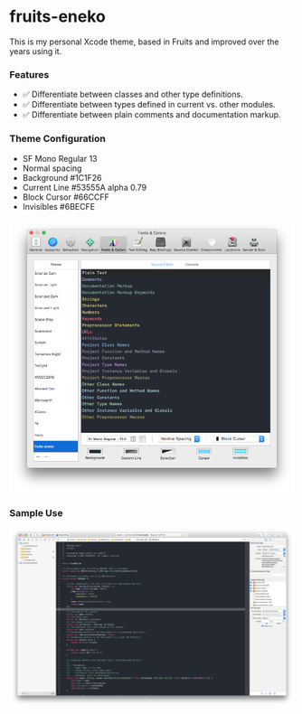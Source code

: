 # fruits-eneko
This is my personal Xcode theme, based in Fruits and improved over the years using it.

### Features
- ✅ Differentiate between classes and other type definitions.
- ✅ Differentiate between types defined in current vs. other modules.
- ✅ Differentiate between plain comments and documentation markup.

### Theme Configuration
- SF Mono Regular 13
- Normal spacing
- Background #1C1F26
- Current Line #53555A alpha 0.79
- Block Cursor #66CCFF
- Invisibles #6BECFE

![Theme Configuration](theme-configuration.png)

### Sample Use

![Conduit](conduit.png)
